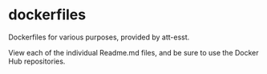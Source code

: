 # dockerfiles
Dockerfiles for various purposes, provided by att-esst.

View each of the individual Readme.md files, and be sure to use the Docker Hub repositories.
